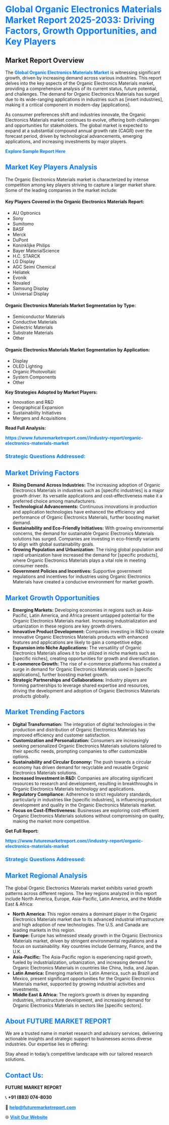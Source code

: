 <h1 style="color: #007BFF;">Global Organic Electronics Materials Market Report 2025-2033: Driving Factors, Growth Opportunities, and Key Players</h1>

<section id="overview">
<h2>Market Report Overview</h2>
<p>The <a href="https://www.futuremarketreport.com//industry-report/organic-electronics-materials-market" style="color: #007BFF; text-decoration: none;"><strong>Global Organic Electronics Materials Market</strong></a> is witnessing significant growth, driven by increasing demand across various industries. This report delves into the key aspects of the Organic Electronics Materials market, providing a comprehensive analysis of its current status, future potential, and challenges. The demand for Organic Electronics Materials has surged due to its wide-ranging applications in industries such as [insert industries], making it a critical component in modern-day [applications].</p>
<p>As consumer preferences shift and industries innovate, the Organic Electronics Materials market continues to evolve, offering both challenges and opportunities for stakeholders. The global market is expected to expand at a substantial compound annual growth rate (CAGR) over the forecast period, driven by technological advancements, emerging applications, and increasing investments by major players.</p>
</section>

<section id="overview">
<p><a href="https://www.futuremarketreport.com//request-sample/reportId=90356" style="color: #007BFF; text-decoration: none;"><strong>Explore Sample Report Here</strong></a></p>
</section>

<section id="key-players">
<h2 style="color: #007BFF;">Market Key Players Analysis</h2>
<p>The Organic Electronics Materials market is characterized by intense competition among key players striving to capture a larger market share. Some of the leading companies in the market include:</p>
<h4>Key Players Covered in the Organic Electronics Materials Report:</h4>
<ul><li>AU Optronics</li><li>Sony</li><li>Sumitomo</li><li>BASF</li><li>Merck</li><li>DuPont</li><li>Koninklijke Philips</li><li>Bayer MaterialScience</li><li>H.C. STARCK</li><li>LG Display</li><li>AGC Seimi Chemical</li><li>Heliatek</li><li>Evonik</li><li>Novaled</li><li>Samsung Display</li><li>Universal Display</li></ul>
<h4>Organic Electronics Materials Market Segmentation by Type:</h4>
<ul><li>Semiconductor Materials</li><li>Conductive Materials</li><li>Dielectric Materials</li><li>Substrate Materials</li><li>Other</li></ul>

<h4>Organic Electronics Materials Market Segmentation by Application:</h4>
<ul><li>Display</li><li>OLED Lighting</li><li>Organic Photovoltaic</li><li>System Components</li><li>Other</li></ul>
<p><strong>Key Strategies Adopted by Market Players:</strong></p>
<ul>
<li>Innovation and R&D</li>
<li>Geographical Expansion</li>
<li>Sustainability Initiatives</li>
<li>Mergers and Acquisitions</li>
</ul>
</section>

<section>
<p><strong>Read Full Analysis: </strong></p><a href="https://www.futuremarketreport.com//industry-report/organic-electronics-materials-market" style="color: #007BFF; text-decoration: none;"><strong>https://www.futuremarketreport.com//industry-report/organic-electronics-materials-market</strong></a>
<h3 style="color: #007BFF;">Strategic Questions Addressed:</h3>
</section>

<section id="driving-factors">
<h2 style="color: #007BFF;">Market Driving Factors</h2>
<ul>
<li><strong>Rising Demand Across Industries:</strong> The increasing adoption of Organic Electronics Materials in industries such as [specific industries] is a major growth driver. Its versatile applications and cost-effectiveness make it a preferred choice among manufacturers.</li>
<li><strong>Technological Advancements:</strong> Continuous innovations in production and application technologies have enhanced the efficiency and performance of Organic Electronics Materials, further boosting market demand.</li>
<li><strong>Sustainability and Eco-Friendly Initiatives:</strong> With growing environmental concerns, the demand for sustainable Organic Electronics Materials solutions has surged. Companies are investing in eco-friendly variants to align with global sustainability goals.</li>
<li><strong>Growing Population and Urbanization:</strong> The rising global population and rapid urbanization have increased the demand for [specific products], where Organic Electronics Materials plays a vital role in meeting consumer needs.</li>
<li><strong>Government Policies and Incentives:</strong> Supportive government regulations and incentives for industries using Organic Electronics Materials have created a conducive environment for market growth.</li>
</ul>
</section>

<section id="growth-opportunities">
<h2 style="color: #007BFF;">Market Growth Opportunities</h2>
<ul>
<li><strong>Emerging Markets:</strong> Developing economies in regions such as Asia-Pacific, Latin America, and Africa present untapped potential for the Organic Electronics Materials market. Increasing industrialization and urbanization in these regions are key growth drivers.</li>
<li><strong>Innovative Product Development:</strong> Companies investing in R&D to create innovative Organic Electronics Materials products with enhanced features and applications are likely to gain a competitive edge.</li>
<li><strong>Expansion into Niche Applications:</strong> The versatility of Organic Electronics Materials allows it to be utilized in niche markets such as [specific niches], creating opportunities for growth and diversification.</li>
<li><strong>E-commerce Growth:</strong> The rise of e-commerce platforms has created a surge in demand for Organic Electronics Materials used in [specific applications], further boosting market growth.</li>
<li><strong>Strategic Partnerships and Collaborations:</strong> Industry players are forming partnerships to leverage shared expertise and resources, driving the development and adoption of Organic Electronics Materials products globally.</li>
</ul>
</section>

<section id="trending-factors">
<h2 style="color: #007BFF;">Market Trending Factors</h2>
<ul>
<li><strong>Digital Transformation:</strong> The integration of digital technologies in the production and distribution of Organic Electronics Materials has improved efficiency and customer satisfaction.</li>
<li><strong>Customization and Personalization:</strong> Consumers are increasingly seeking personalized Organic Electronics Materials solutions tailored to their specific needs, prompting companies to offer customizable options.</li>
<li><strong>Sustainability and Circular Economy:</strong> The push towards a circular economy has driven demand for recyclable and reusable Organic Electronics Materials solutions.</li>
<li><strong>Increased Investment in R&D:</strong> Companies are allocating significant resources to research and development, resulting in breakthroughs in Organic Electronics Materials technology and applications.</li>
<li><strong>Regulatory Compliance:</strong> Adherence to strict regulatory standards, particularly in industries like [specific industries], is influencing product development and quality in the Organic Electronics Materials market.</li>
<li><strong>Focus on Cost-Effectiveness:</strong> Businesses are exploring cost-efficient Organic Electronics Materials solutions without compromising on quality, making the market more competitive.</li>
</ul>
</section>

<section>
<p><strong>Get Full Report: </strong></p><a href="https://www.futuremarketreport.com//industry-report/organic-electronics-materials-market" style="color: #007BFF; text-decoration: none;"><strong>https://www.futuremarketreport.com//industry-report/organic-electronics-materials-market</strong></a>
<h3 style="color: #007BFF;">Strategic Questions Addressed:</h3>
</section>


<section id="regional-analysis">
<h2 style="color: #007BFF;">Market Regional Analysis</h2>
<p>The global Organic Electronics Materials market exhibits varied growth patterns across different regions. The key regions analyzed in this report include North America, Europe, Asia-Pacific, Latin America, and the Middle East & Africa:</p>
<ul>
<li><strong>North America:</strong> This region remains a dominant player in the Organic Electronics Materials market due to its advanced industrial infrastructure and high adoption of new technologies. The U.S. and Canada are leading markets in this region.</li>
<li><strong>Europe:</strong> Europe has witnessed steady growth in the Organic Electronics Materials market, driven by stringent environmental regulations and a focus on sustainability. Key countries include Germany, France, and the U.K.</li>
<li><strong>Asia-Pacific:</strong> The Asia-Pacific region is experiencing rapid growth, fueled by industrialization, urbanization, and increasing demand for Organic Electronics Materials in countries like China, India, and Japan.</li>
<li><strong>Latin America:</strong> Emerging markets in Latin America, such as Brazil and Mexico, present significant opportunities for the Organic Electronics Materials market, supported by growing industrial activities and investments.</li>
<li><strong>Middle East & Africa:</strong> The region’s growth is driven by expanding industries, infrastructure development, and increasing demand for Organic Electronics Materials in sectors like [specific sectors].</li>
</ul>
</section>

<footer>
<h2 style="color: #007BFF;">About FUTURE MARKET REPORT</h2>
<p>We are a trusted name in market research and advisory services, delivering actionable insights and strategic support to businesses across diverse industries. Our expertise lies in offering:</p>

<p>Stay ahead in today’s competitive landscape with our tailored research solutions.</p>

<h2 style="color: #007BFF;">Contact Us:</h2>
<p><strong>FUTURE MARKET REPORT</strong></p>
<p>📞 <strong>+91 (883) 074-8030</strong></p>
<p>📧 <strong><a href="mailto:help@futuremarketreport.com" style="color: #007BFF;">help@futuremarketreport.com</a></strong></p>
<p>🌐 <strong><a href="https://www.futuremarketreport.com/" style="color: #007BFF;">Visit Our Website</a></strong></p>
</footer>